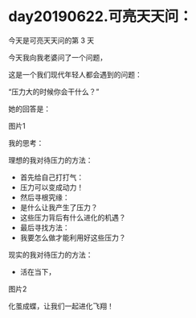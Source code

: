 # day20190622.可亮天天问：

今天是可亮天天问的第 3 天

今天我向我老婆问了一个问题，

这是一个我们现代年轻人都会遇到的问题：

“压力大的时候你会干什么？”

她的回答是：



图片1

我的思考：

理想的我对待压力的方法：

- 首先给自己打打气：
- 压力可以变成动力！
- 然后寻根究缘：
- 是什么让我产生了压力？
- 这些压力背后有什么进化的机遇？
- 最后寻找方法：
- 我要怎么做才能利用好这些压力？

现实的我对待压力的方法：

- 活在当下，

图片2

化茧成蝶，让我们一起进化飞翔！
